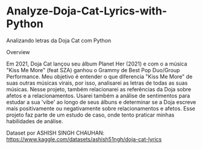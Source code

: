 # Analyze-Doja-Cat-Lyrics-with-Python

Analizando letras da Doja Cat com Python
 
Overview  
 
Em 2021, Doja Cat lançou seu álbum Planet Her (2021) e com o a música "Kiss Me More" (feat SZA) ganhou o Grammy de Best Pop Duo/Group Performance. Meu objetivo é entender o que diferencia "Kiss Me More" de suas outras músicas virais, por isso, analisarei as letras de todas as suas músicas. Nesse projeto, também relacionarei as referências da Doja sobre afetos e a relacionamentos. Usarei também a análise de sentimentos para estudar a sua 'vibe' ao longo de seus álbuns e determinar se a Doja escreve mais positivamente ou negativamente sobre relacionamentos e afetos. Esse projeto faz parte de um estudo de caso, onde tento praticar minhas habilidades de análise.

Dataset por ASHISH SINGH CHAUHAN: https://www.kaggle.com/datasets/ashish51ngh/doja-cat-lyrics